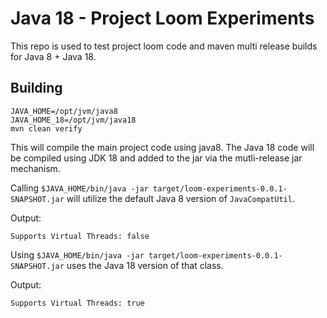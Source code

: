 # Java 18 - Project Loom Experiments

This repo is used to test project loom code and maven multi release builds for Java 8 + Java 18.


## Building

```
JAVA_HOME=/opt/jvm/java8
JAVA_HOME_18=/opt/jvm/java18
mvn clean verify
```

This will compile the main project code using java8. The Java 18 code will be compiled using JDK 18 and added to the jar via the mutli-release jar mechanism.

Calling ```$JAVA_HOME/bin/java -jar target/loom-experiments-0.0.1-SNAPSHOT.jar``` will utilize the default Java 8 version of `JavaCompatUtil`.

Output:
```
Supports Virtual Threads: false
```

Using ```$JAVA_HOME/bin/java -jar target/loom-experiments-0.0.1-SNAPSHOT.jar``` uses the Java 18 version of that class.

Output:
```
Supports Virtual Threads: true
```
